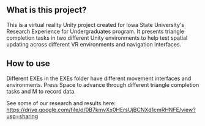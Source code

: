 ## What is this project? 
This is a virtual reality Unity project created for Iowa State University's Research Experience for Undergraduates program. It presents triangle completion tasks in two different Unity environments to help test spatial updating across different VR environments and navigation interfaces.   

## How to use 
Different EXEs in the EXEs folder have different movement interfaces and environments. Press Space to advance through different triangle completion tasks and M to record data. 

See some of our research and results here: https://drive.google.com/file/d/0B7kmvXx0HErsUjBCNXd1cmRHNFE/view?usp=sharing
